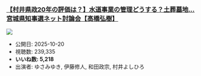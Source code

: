 ### [【村井県政20年の評価は？】水道事業の管理どうする？土葬墓地...宮城県知事選ネット討論会【高橋弘樹】](https://www.youtube.com/watch?v=5BMCnWcvKjk)
[![](https://img.youtube.com/vi/5BMCnWcvKjk/sddefault.jpg)](https://www.youtube.com/watch?v=5BMCnWcvKjk)
-   公開日: 2025-10-20
-   視聴数: 239,335
-   **いいね数: 5,218**
-   出演者: ゆさみゆき, 伊藤修人, 和田政宗, 村井よしひろ
